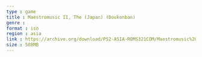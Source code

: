 ```yaml
---
type : game
title : Maestromusic II, The (Japan) (Doukonban)
genre : 
format : iso
region : asia
link : https://archive.org/download/PS2-ASIA-ROMS321COM/Maestromusic%20II%2C%20The%20%28Japan%29%20%28Doukonban%29.7z
size : 508MB
---
```

